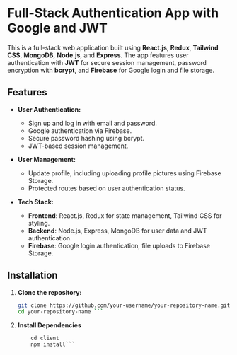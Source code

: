 # Full-Stack Authentication App with Google and JWT

This is a full-stack web application built using **React.js**, **Redux**, **Tailwind CSS**, **MongoDB**, **Node.js**, and **Express**. The app features user authentication with **JWT** for secure session management, password encryption with **bcrypt**, and **Firebase** for Google login and file storage.

## Features

- **User Authentication:**
  - Sign up and log in with email and password.
  - Google authentication via Firebase.
  - Secure password hashing using bcrypt.
  - JWT-based session management.

- **User Management:**
  - Update profile, including uploading profile pictures using Firebase Storage.
  - Protected routes based on user authentication status.

- **Tech Stack:**
  - **Frontend**: React.js, Redux for state management, Tailwind CSS for styling.
  - **Backend**: Node.js, Express, MongoDB for user data and JWT authentication.
  - **Firebase**: Google login authentication, file uploads to Firebase Storage.

## Installation

1. **Clone the repository:**

   ```bash
   git clone https://github.com/your-username/your-repository-name.git
   cd your-repository-name ```
2. **Install Dependencies**
   ```
       cd client
       npm install```
       
